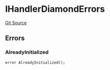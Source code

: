 # IHandlerDiamondErrors
[Git Source](https://github.com/thrackle-io/tron/blob/edf3093a9fed22d64a8edbc89ae73bfbadfe2a42/src/common/IErrors.sol)


## Errors
### AlreadyInitialized

```solidity
error AlreadyInitialized();
```


